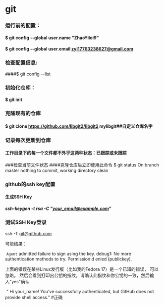# git

### 运行前的配置：

#### $ git config --global user.name "ZhaoYilei9"



#### $ git config --global user.email zyl17763238627@gmail.com



### 检查配置信息:


####$ git config --list

### 初始化仓库：

#### $ git init



### 克隆现有的仓库

#### $ git clone https://github.com/libgit2/libgit2 mylibgit##自定义仓库名字



### 记录每次更新到仓库

#### 工作目录下的每一个文件都不外乎这两种状态：已跟踪或未跟踪 

###检查当前文件状态
####克隆仓库后立即使用此命令
$ git status
On branch master
nothing to commit, working directory clean

### github的ssh key配置

#### 生成SSH Key

##### ssh-keygen -t rsa -C "your_email@example.com" 

### 测试SSH Key登录

ssh -T git@github.com 

可能结果：

​		`Agent` admitted failure to sign using the key. 						debug1: No more authentication methods to try. Permission d			enied (publickey). 

上面的错误在某些Linux发行版（比如我的Fedora 17）是一个已知的错误， 可以忽略。 然后会看到打印出公钥的指纹，请确认此指纹和你公钥的一致，然后输入"yes"确认 

​	" Hi your_name! You've successfully authenticated, but GitHub does not provide shell access." 
#正确





